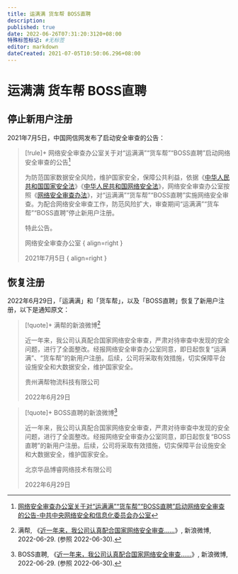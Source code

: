 ```yaml
---
title: 运满满 货车帮 BOSS直聘
description:
published: true
date: 2022-06-26T07:31:20:3120+08:00
特殊标签标记: #无标签
editor: markdown
dateCreated: 2021-07-05T10:50:06.296+08:00
---
```


# 运满满 货车帮 BOSS直聘

## 停止新用户注册

2021年7月5日，中国网信网发布了启动安全审查的公告：

> [!rule]+ 网络安全审查办公室关于对“运满满”“货车帮”“BOSS直聘”启动网络安全审查的公告[^2021_07_05]
>
> 为防范国家数据安全风险，维护国家安全，保障公共利益，依据《[中华人民共和国国家安全法][]》《[中华人民共和国网络安全法][]》，网络安全审查办公室按照《[网络安全审查办法][]》，对“运满满”“货车帮”“BOSS直聘”实施网络安全审查。为配合网络安全审查工作，防范风险扩大，审查期间“运满满”“货车帮”“BOSS直聘”停止新用户注册。
>
> 特此公告。
>
> 网络安全审查办公室
> { align=right }
>
> 2021年7月5日
> { align=right }

[^2021_07_05]: [网络安全审查办公室关于对“运满满”“货车帮”“BOSS直聘”启动网络安全审查的公告-中共中央网络安全和信息化委员会办公室](https://web.archive.org/web/20210705021151/http://www.cac.gov.cn/2021-07/05/c_1627071328950274.htm)

[中华人民共和国国家安全法]: /rule/普通法律/中华人民共和国国家安全法.md
[中华人民共和国网络安全法]: /rule/普通法律/中华人民共和国网络安全法.md
[网络安全审查办法]: /rule/多部门/网络安全审查办法.md

## 恢复注册

2022年6月29日，「运满满」和「货车帮」，以及「BOSS直聘」恢复了新用户注册，以下是通知原文：

> [!quote]+ 满帮的新浪微博[^NLtZ2]
>
> 近一年来，我公司认真配合国家网络安全审查，严肃对待审查中发现的安全问题，进行了全面整改。经报网络安全审查办公室同意，即日起恢复“运满满”、“货车帮”的新用户注册。后续，公司将采取有效措施，切实保障平台设施安全和大数据安全，维护国家安全。
>
> 贵州满帮物流科技有限公司
>
> 2022年6月29日

[^NLtZ2]: 满帮, 《[近一年来，我公司认真配合国家网络安全审查……](https://archive.ph/NLtZ2 "https://weibo.com/6446267079/LzYU5k8fI")》, 新浪微博, 2022-06-29. (参照 2022-06-30).

> [!quote]+ BOSS直聘的新浪微博[^qdtB4]
>
> 近一年来，我公司认真配合国家网络安全审查，严肃对待审查中发现的安全问题，进行了全面整改。经报网络安全审查办公室同意，即日起恢复“BOSS直聘”的新用户注册。后续，公司将采取有效措施，切实保障平台设施安全和大数据安全，维护国家安全。
>
> 北京华品博睿网络技术有限公司
>
> 2022年6月29日

[^qdtB4]: BOSS直聘, 《[近一年来，我公司认真配合国家网络安全审查……](https://archive.ph/qdtB4 "https://weibo.com/5096324489/LzYVt2VQQ")》, 新浪微博, 2022-06-29. (参照 2022-06-30).
